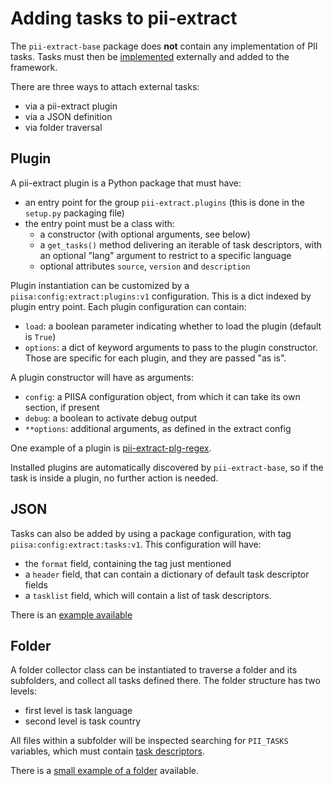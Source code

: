 # Adding tasks to pii-extract

The `pii-extract-base` package does **not** contain any implementation of PII
tasks. Tasks must then be [implemented] externally and added to the framework.

There are three ways to attach external tasks:
 * via a pii-extract plugin
 * via a JSON definition
 * via folder traversal


## Plugin

A pii-extract plugin is a Python package that must have:
  * an entry point for the group `pii-extract.plugins` (this is done in the
    `setup.py` packaging file)
  * the entry point must be a class with:
     - a constructor (with optional arguments, see below)
     - a `get_tasks()` method delivering an iterable of task descriptors, with
       an optional "lang" argument to restrict to a specific language
     - optional attributes `source`, `version` and `description`

Plugin instantiation can be customized by a
`piisa:config:extract:plugins:v1` configuration. This is a dict indexed
by plugin entry point. Each plugin configuration can contain:
 * `load`: a boolean parameter indicating whether to load the plugin (default
   is `True`)
 * `options`: a dict of keyword arguments to pass to the plugin
   constructor. Those are specific for each plugin, and they are passed "as is".
 
 
A plugin constructor will have as arguments:
 * `config`: a PIISA configuration object, from which it can take its own
   section, if present
 * `debug`: a boolean to activate debug output
 * `**options`: additional arguments, as defined in the extract config
 
One example of a plugin is [pii-extract-plg-regex].

Installed plugins are automatically discovered by `pii-extract-base`, so if
the task is inside a plugin, no further action is needed. 

## JSON

Tasks can also be added by using a package configuration, with tag 
`piisa:config:extract:tasks:v1`. This configuration will have:
  * the `format` field, containing the tag just mentioned
  * a `header` field, that can contain a dictionary of default task descriptor
    fields
  * a `tasklist` field, which will contain a list of task descriptors.
  
There is an [example available]
  

## Folder

A folder collector class can be instantiated to traverse a folder and its
subfolders, and collect all tasks defined there. The folder structure has two
levels:
 * first level is task language
 * second level is task country

All files within a subfolder will be inspected searching for `PII_TASKS`
variables, which must contain [task descriptors].

There is a [small example of a folder] available.


[example available]: ../test/data/tasklist-example.json
[implemented]: task-implementation.md
[task descriptors]: task-descriptor.md
[small example of a folder]: ../test/taux/modules
[pii-extract-plg-regex]: https:/github.com/piisa/pii-extract-plg-regex
